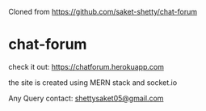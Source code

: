 Cloned from https://github.com/saket-shetty/chat-forum

# chat-forum

check it out: https://chatforum.herokuapp.com

the site is created using MERN stack and socket.io

Any Query contact: shettysaket05@gmail.com
